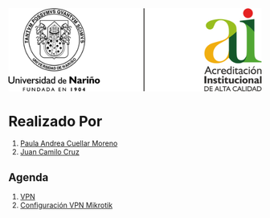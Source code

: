 <div align=center><img src="Img/img01.png"></div>

# Realizado Por
1. [Paula Andrea Cuellar Moreno][00]
1. [Juan Camilo Cruz][01]

## Agenda
1. [VPN][03]
1. [Configuración VPN Mikrotik][02]


[00]:https://github.com/Paula717

[01]:https://github.com/JuanC717

[03]:https://github.com/Paula717/VPN/tree/main/1-VPN

[02]:https://github.com/Paula717/VPN/tree/main/2-Configuracion%20VPN%20Mikrotik

